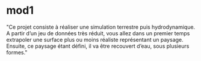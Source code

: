 # mod1
"Ce projet consiste à réaliser une simulation terrestre puis hydrodynamique.
A partir d’un jeu de données très réduit, vous allez dans un premier temps extrapoler une
surface plus ou moins réaliste représentant un paysage. Ensuite, ce paysage étant défini,
il va être recouvert d’eau, sous plusieurs formes."
